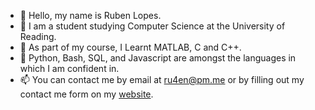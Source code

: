 - 👋 Hello, my name is Ruben Lopes.
- 👀 I am a student studying Computer Science at the University of Reading.
- 🌱 As part of my course, I Learnt MATLAB, C and C++.
- 🔧 Python, Bash, SQL, and Javascript are amongst the languages in which I am confident in.
- 📫 You can contact me by email at ru4en@pm.me or by filling out my contact me form on my [website](https://ru4en.github.io). 

<!---
ru4en/ru4en is a ✨ special ✨ repository because its `README.md` (this file) appears on your GitHub profile.
You can click the Preview link to take a look at your changes.
--->
